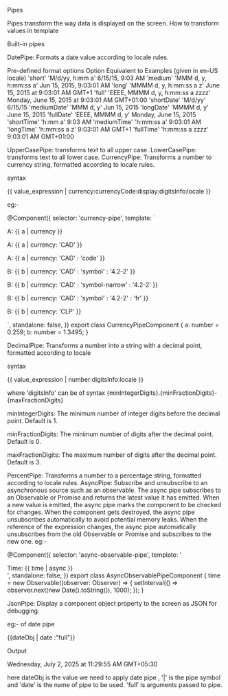 Pipes

Pipes transform the way data is displayed on the screen. How to transform values in template

Built-in pipes

DatePipe: Formats a date value according to locale rules.


Pre-defined format options 
Option	Equivalent to	Examples (given in en-US locale)
'short'	'M/d/yy, h:mm a'	6/15/15, 9:03 AM
'medium'	'MMM d, y, h:mm:ss a'	Jun 15, 2015, 9:03:01 AM
'long'	'MMMM d, y, h:mm:ss a z'	June 15, 2015 at 9:03:01 AM GMT+1
'full'	'EEEE, MMMM d, y, h:mm:ss a zzzz'	Monday, June 15, 2015 at 9:03:01 AM GMT+01:00
'shortDate'	'M/d/yy'	6/15/15
'mediumDate'	'MMM d, y'	Jun 15, 2015
'longDate'	'MMMM d, y'	June 15, 2015
'fullDate'	'EEEE, MMMM d, y'	Monday, June 15, 2015
'shortTime'	'h:mm a'	9:03 AM
'mediumTime'	'h:mm:ss a'	9:03:01 AM
'longTime'	'h:mm:ss a z'	9:03:01 AM GMT+1
'fullTime'	'h:mm:ss a zzzz'	9:03:01 AM GMT+01:00


UpperCasePipe: transforms text to all upper case.
LowerCasePipe: transforms text to all lower case.
CurrencyPipe: Transforms a number to currency string, formatted according to locale rules.

syntax

{{ value_expression | currency:currencyCode:display:digitsInfo:locale }}

eg:-

@Component({
  selector: 'currency-pipe',
  template: `<div>
    <!--output '$0.26'-->
    <p>A: {{ a | currency }}</p>
    <!--output 'CA$0.26'-->
    <p>A: {{ a | currency: 'CAD' }}</p>
    <!--output 'CAD0.26'-->
    <p>A: {{ a | currency: 'CAD' : 'code' }}</p>
    <!--output 'CA$0,001.35'-->
    <p>B: {{ b | currency: 'CAD' : 'symbol' : '4.2-2' }}</p>
    <!--output '$0,001.35'-->
    <p>B: {{ b | currency: 'CAD' : 'symbol-narrow' : '4.2-2' }}</p>
    <!--output '0 001,35 CA$'-->
    <p>B: {{ b | currency: 'CAD' : 'symbol' : '4.2-2' : 'fr' }}</p>
    <!--output 'CLP1' because CLP has no cents-->
    <p>B: {{ b | currency: 'CLP' }}</p>
  </div>`,
  standalone: false,
})
export class CurrencyPipeComponent {
  a: number = 0.259;
  b: number = 1.3495;
}



DecimalPipe: Transforms a number into a string with a  decimal point, formatted according to locale


syntax

{{ value_expression | number:digitsInfo:locale }}

where 'digitsInfo' can be of syntax {minIntegerDigits}.{minFractionDigits}-{maxFractionDigits}

minIntegerDigits: The minimum number of integer digits before the decimal point. Default is 1.

minFractionDigits: The minimum number of digits after the decimal point. Default is 0.

maxFractionDigits: The maximum number of digits after the decimal point. Default is 3.







PercentPipe: Transforms a number to a percentage string, formatted according to locale rules.
AsyncPipe: Subscribe and unsubscribe to an asynchronous source such as an observable.
The async pipe subscribes to an Observable or Promise and returns the latest value it has emitted. When a new value is emitted, the async pipe marks the component to be checked for changes. When the component gets destroyed, the async pipe unsubscribes automatically to avoid potential memory leaks. When the reference of the expression changes, the async pipe automatically unsubscribes from the old Observable or Promise and subscribes to the new one.
eg:-

@Component({
  selector: 'async-observable-pipe',
  template: '<div> Time: {{ time | async }}</div>',
  standalone: false,
})
export class AsyncObservablePipeComponent {
  time = new Observable<string>((observer: Observer<string>) => {
    setInterval(() => observer.next(new Date().toString()), 1000);
  });
}

JsonPipe: Display a component object property to the screen as JSON for debugging.

eg:- of date pipe

{{dateObj | date :"full"}}

Output

Wednesday, July 2, 2025 at 11:29:55 AM GMT+05:30

here dateObj is the value we need to apply date pipe , '|' is the pipe symbol and 'date' is the name of pipe to be used. 'full' is arguments passed to pipe.
